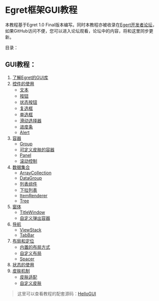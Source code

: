 Egret框架GUI教程
===============

本教程基于Egret 1.0 Final版本编写。同时本教程亦被收录在[Egert开发者论坛](http://bbs.egret-labs.org/thread-260-1-1.html)，如果GitHub访问不便，您可以进入论坛观看，论坛中的内容，将和这里同步更新。

目录：

GUI教程：
----------------------------

1. [了解Egret的GUI库](https://github.com/NeoGuo/html5-documents/blob/master/egret-gui/1-intro.md)
2. [控件的使用](https://github.com/NeoGuo/html5-documents/blob/master/egret-gui/2-control.md)
	* [文本](https://github.com/NeoGuo/html5-documents/blob/master/egret-gui/2-1-label.md)
	* [按钮](https://github.com/NeoGuo/html5-documents/blob/master/egret-gui/2-2-button.md)
	* [状态按钮](https://github.com/NeoGuo/html5-documents/blob/master/egret-gui/2-3-toglebutton.md)
	* [复选框](https://github.com/NeoGuo/html5-documents/blob/master/egret-gui/2-4-checkbox.md)
	* [单选框](https://github.com/NeoGuo/html5-documents/blob/master/egret-gui/2-5-radiobutton.md)
	* [滑动选择器](https://github.com/NeoGuo/html5-documents/blob/master/egret-gui/2-6-slider.md)
	* [进度条](https://github.com/NeoGuo/html5-documents/blob/master/egret-gui/2-7-progressbar.md)
	* [Alert](https://github.com/NeoGuo/html5-documents/blob/master/egret-gui/2-8-alert.md)
3. [容器](https://github.com/NeoGuo/html5-documents/blob/master/egret-gui/3-container.md)
	* [Group](https://github.com/NeoGuo/html5-documents/blob/master/egret-gui/3-1-group.md)
	* [可定义皮肤的容器](https://github.com/NeoGuo/html5-documents/blob/master/egret-gui/3-2-skinablecontainer.md)
	* [Panel](https://github.com/NeoGuo/html5-documents/blob/master/egret-gui/3-3-panel.md)
	* [滚动控制](https://github.com/NeoGuo/html5-documents/blob/master/egret-gui/3-4-scroller.md)
4. [数据集合](https://github.com/NeoGuo/html5-documents/blob/master/egret-gui/4-data.md)
	* [ArrayCollection](https://github.com/NeoGuo/html5-documents/blob/master/egret-gui/4-1-arraycollection.md)
	* [DataGroup](https://github.com/NeoGuo/html5-documents/blob/master/egret-gui/4-2-datagroup.md)
	* [列表组件](https://github.com/NeoGuo/html5-documents/blob/master/egret-gui/4-3-list.md)
	* [下拉列表](https://github.com/NeoGuo/html5-documents/blob/master/egret-gui/4-4-dropdownlist.md)
	* [ItemRenderer](https://github.com/NeoGuo/html5-documents/blob/master/egret-gui/4-5-itemrenderer.md)
	* [Tree](https://github.com/NeoGuo/html5-documents/blob/master/egret-gui/4-6-tree.md)
5. [窗体](https://github.com/NeoGuo/html5-documents/blob/master/egret-gui/5-window.md)
	* [TitleWindow](https://github.com/NeoGuo/html5-documents/blob/master/egret-gui/5-1-titlewindow.md)
	* [自定义弹出容器](https://github.com/NeoGuo/html5-documents/blob/master/egret-gui/5-2-popup.md)
6. [导航](https://github.com/NeoGuo/html5-documents/blob/master/egret-gui/6-navigator.md)
	* [ViewStack](https://github.com/NeoGuo/html5-documents/blob/master/egret-gui/6-1-viewstack.md)
	* [TabBar](https://github.com/NeoGuo/html5-documents/blob/master/egret-gui/6-2-tabbar.md)
7. [布局和定位](https://github.com/NeoGuo/html5-documents/blob/master/egret-gui/7-layout.md)
	* [内置的布局方式](https://github.com/NeoGuo/html5-documents/blob/master/egret-gui/7-1-defaultlayout.md)
	* [自定义布局](https://github.com/NeoGuo/html5-documents/blob/master/egret-gui/7-2-customlayout.md)
	* [Spacer](https://github.com/NeoGuo/html5-documents/blob/master/egret-gui/7-3-spacer.md)
8. [状态的使用](https://github.com/NeoGuo/html5-documents/blob/master/egret-gui/8-state.md)
9. [皮肤机制](https://github.com/NeoGuo/html5-documents/blob/master/egret-gui/9-skin.md)
	* [皮肤适配](https://github.com/NeoGuo/html5-documents/blob/master/egret-gui/9-1-skinadapter.md)
	* [自定义皮肤](https://github.com/NeoGuo/html5-documents/blob/master/egret-gui/9-2-customskin.md)

> 这里可以查看教程的配套源码：[HelloGUI](https://github.com/NeoGuo/html5-documents/tree/master/egret-gui/demo/HelloGUI/src)
